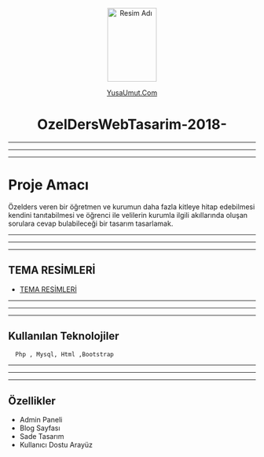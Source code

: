  <p align="center">
     <img src="https://github.com/Umut-jpg/MobileCurrencyApp/assets/77737561/fea3b1b3-5dd5-413b-9ca4-346d0b658057 " alt="Resim Adı" width="100" height="150">
</p>
<p align="center">
  <a href="https://www.yusaumut.com">YusaUmut.Com</a>
</p>

<h1 align="center">OzelDersWebTasarim-2018-</h1>

***
***
***
# Proje Amacı

Özelders veren bir öğretmen ve kurumun daha fazla kitleye hitap
edebilmesi kendini tanıtabilmesi ve öğrenci ile velilerin kurumla ilgili akıllarında oluşan sorulara
cevap bulabileceği bir tasarım tasarlamak.

***
***
***

## TEMA RESİMLERİ

- [TEMA RESİMLERİ](https://github.com/Umut-jpg/OzelDersWebTasarim-2018-/blob/main/Tema%20Resimleri.pdf)

***
***
***

## Kullanılan Teknolojiler

```bash
  Php , Mysql, Html ,Bootstrap
```
***
***
***
## Özellikler

- Admin Paneli
- Blog Sayfası
- Sade Tasarım
- Kullanıcı Dostu Arayüz
